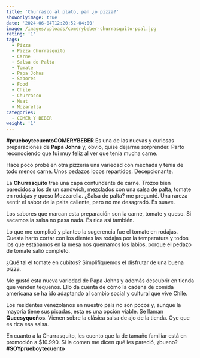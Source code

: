 ```yaml
---
title: 'Churrasco al plato, pan ¿o pizza?'
showonlyimage: true
date: '2024-06-04T12:20:52-04:00'
image: /images/uploads/comerybeber-churrasquito-ppal.jpg
rating: '1'
tags:
  - Pizza
  - Pizza Churrasquito
  - Carne
  - Salsa de Palta
  - Tomate
  - Papa Johns
  - Sabores
  - Food
  - Chile
  - Churrasco
  - Meat
  - Mozarella
categories:
  - COMER Y BEBER
weight: '1'
---
```

**\#prueboytecuentoCOMERYBEBER** Es una de las nuevas y curiosas preparaciones de **Papa Johns** y, obvio, quise dejarme sorprender. Parto reconociendo que fui muy feliz al ver que tenía mucha carne.



Hace poco probé en otra pizzería una variedad con mechada y tenía de todo menos carne. Unos pedazos locos repartidos. Decepcionante.



La **Churrasquito** trae una capa contundente de carne. Trozos bien parecidos a los de un sandwich, mezclados con una salsa de palta, tomate en rodajas y queso Mozzarella. ¿Salsa de palta? me pregunté. Una rareza sentir el sabor de la palta caliente, pero no me desagradó. Es suave.



Los sabores que marcan esta preparación son la carne, tomate y queso. Si sacamos la salsa no pasa nada. Es rica así también.



Lo que me complicó y planteo la sugerencia fue el tomate en rodajas. Cuesta harto cortar con los dientes las rodajas por la temperatura y todos los que estábamos en la mesa nos quemamos los labios, porque el pedazo de tomate salió completo.



¿Qué tal el tomate en cubitos? Simplifiquemos el disfrutar de una buena pizza.



Me gustó esta nueva variedad de Papa Johns y además descubrir en tienda que venden tequeños. Ello da cuenta de cómo la cadena de comida americana se ha ido adaptando al cambio social y cultural que vive Chile.



Los residentes venezolanos en nuestro país no son pocos y, aunque la mayoría tiene sus picadas, esta es una opción viable. Se llaman **Queesyqueños**. Vienen sobre la clásica salsa de ajo de la tienda. Oye que es rica esa salsa.



En cuanto a la Churrasquito, les cuento que la de tamaño familiar está en promoción a $10.990. Si la comen me dicen qué les pareció, ¿bueno? **\#SOYprueboytecuento**
